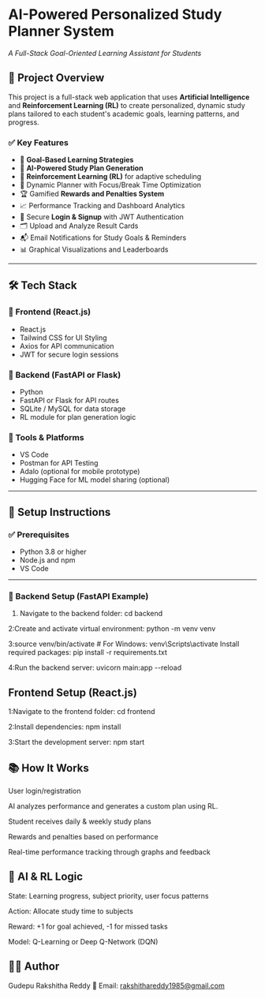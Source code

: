 # AI-Powered Personalized Study Planner System  
_A Full-Stack Goal-Oriented Learning Assistant for Students_

## 📌 Project Overview
This project is a full-stack web application that uses **Artificial Intelligence** and **Reinforcement Learning (RL)** to create personalized, dynamic study plans tailored to each student's academic goals, learning patterns, and progress.

### ✅ Key Features
- 🎯 **Goal-Based Learning Strategies**
- 🤖 **AI-Powered Study Plan Generation**
- 🧠 **Reinforcement Learning (RL)** for adaptive scheduling
- 📅 Dynamic Planner with Focus/Break Time Optimization
- 🏆 Gamified **Rewards and Penalties System**
- 📈 Performance Tracking and Dashboard Analytics
- 🔐 Secure **Login & Signup** with JWT Authentication
- 🗂️ Upload and Analyze Result Cards
- 📬 Email Notifications for Study Goals & Reminders
- 📊 Graphical Visualizations and Leaderboards

---

## 🛠️ Tech Stack

### 🔹 Frontend (React.js)
- React.js
- Tailwind CSS for UI Styling
- Axios for API communication
- JWT for secure login sessions

### 🔹 Backend (FastAPI or Flask)
- Python
- FastAPI or Flask for API routes
- SQLite / MySQL for data storage
- RL module for plan generation logic

### 🔹 Tools & Platforms
- VS Code
- Postman for API Testing
- Adalo (optional for mobile prototype)
- Hugging Face for ML model sharing (optional)

---

## 🚀 Setup Instructions

### ✅ Prerequisites
- Python 3.8 or higher
- Node.js and npm
- VS Code

---

### 🔧 Backend Setup (FastAPI Example)

1. Navigate to the backend folder:
cd backend

2:Create and activate virtual environment:
python -m venv venv

3:source venv/bin/activate  # For Windows: venv\Scripts\activate
Install required packages:
pip install -r requirements.txt

4:Run the backend server:
uvicorn main:app --reload

## Frontend Setup (React.js)
1:Navigate to the frontend folder:
cd frontend

2:Install dependencies:
npm install

3:Start the development server:
npm start

## 📚 How It Works
User login/registration

AI analyzes performance and generates a custom plan using RL.

Student receives daily & weekly study plans

Rewards and penalties based on performance

Real-time performance tracking through graphs and feedback

## 🧠 AI & RL Logic
State: Learning progress, subject priority, user focus patterns

Action: Allocate study time to subjects

Reward: +1 for goal achieved, -1 for missed tasks

Model: Q-Learning or Deep Q-Network (DQN)


## 👩‍💻 Author
Gudepu Rakshitha Reddy
📧 Email: rakshithareddy1985@gmail.com




